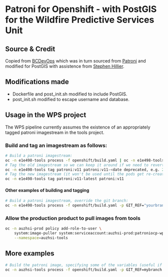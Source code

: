 # Patroni for Openshift - with PostGIS for the Wildfire Predictive Services Unit

## Source & Credit

Copied from [BCDevOps](https://github.com/bcdevOps/platform-services/) which was in turn sourced from [Patroni](https://github.com/zalando/patroni) and modified for PostGIS with assistence from [Stephen Hillier](https://gist.github.com/stephenhillier/17bf0a7365f00c916d80733028f34ae9).

## Modifications made

- Dockerfile and post_init.sh modified to include PostGIS.
- post_init.sh modified to escape username and database.

## Usage in the WPS project

The WPS pipeline currently assumes the existence of an appropriately tagged patroni imagestream in the tools project.

### Build and tag an imagestream as follows:

```bash
# Build a patroni imagestream:
oc -n e1e498-tools process -f openshift/build.yaml | oc -n e1e498-tools apply -f -
# Tag the old imagestream so we can keep it around if we need to revert:
oc -n e1e498-tools tag patroni:v11 patroni:v11-<date deprecated, e.g. 20200826>
# Tag the new imagestream (it won't be used until the pods get re-created):
oc -n e1e498-tools tag patroni:v11-latest patroni:v11
```

#### Other examples of building and tagging

```bash
# Build a patroni imagestream, override the git branch:
oc -n e1e498-tools process -f openshift/build.yaml -p GIT_REF="yourbranchnamehere"  | oc -n e1e498-tools apply -f -
```

### Allow the production product to pull images from tools

```bash
oc -n auzhsi-prod policy add-role-to-user \
    system:image-puller system:serviceaccount:auzhsi-prod:patroniocp-wps-prod \
    --namespace=auzhsi-tools
```

## More examples

```bash
# Build the patroni image, specifying some of the variables (useful if you're testing)
oc -n auzhsi-tools process -f openshift/build.yaml -p GIT_REF=mybranch -p VERSION=yourtag | oc -n auzhsi-tools apply -f -
```
